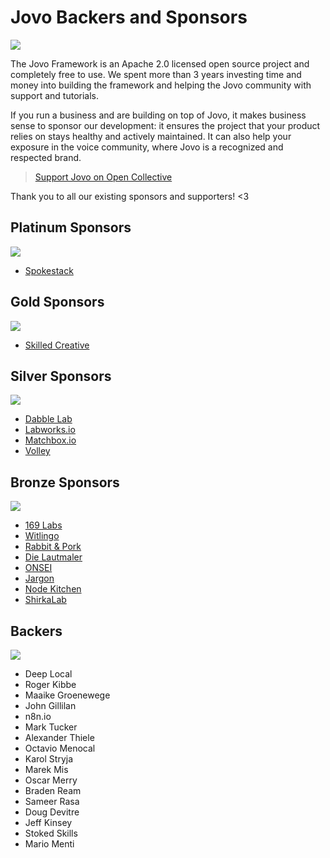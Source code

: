 # Jovo Backers and Sponsors

<a href="https://opencollective.com/jovo-framework"><img type="image/svg+xml" src="https://opencollective.com/jovo-framework/tiers/badge.svg"/></a>


The Jovo Framework is an Apache 2.0 licensed open source project and completely free to use. We spent more than 3 years investing time and money into building the framework and helping the Jovo community with support and tutorials.

If you run a business and are building on top of Jovo, it makes business sense to sponsor our development: it ensures the project that your product relies on stays healthy and actively maintained. It can also help your exposure in the voice community, where Jovo is a recognized and respected brand.

> [Support Jovo on Open Collective](https://opencollective.com/jovo-framework)

Thank you to all our existing sponsors and supporters! <3


## Platinum Sponsors

<a href="https://opencollective.com/jovo-framework#section-contributors"><img src="https://opencollective.com/jovo-framework/tiers/platinum-sponsors.svg?avatarHeight=75&width=600" /></a>
* [Spokestack](https://www.spokestack.io/)


## Gold Sponsors

<a href="https://opencollective.com/jovo-framework#section-contributors"><img src="https://opencollective.com/jovo-framework/tiers/gold-sponsors.svg?avatarHeight=50&width=600" /></a>
* [Skilled Creative](https://www.skilledcreative.com/)


## Silver Sponsors

<a href="https://opencollective.com/jovo-framework#section-contributors"><img src="https://opencollective.com/jovo-framework/tiers/silver-sponsors.svg?avatarHeight=50&width=600" /></a>

* [Dabble Lab](https://www.dabblelab.com/)
* [Labworks.io](https://www.labworks.io/)
* [Matchbox.io](https://matchbox.io/)
* [Volley](https://volleythat.com/)


## Bronze Sponsors

<a href="https://opencollective.com/jovo-framework#section-contributors"><img src="https://opencollective.com/jovo-framework/tiers/bronze-sponsors.svg?avatarHeight=50&width=600" /></a>

* [169 Labs](https://www.169labs.com/)
* [Witlingo](https://www.witlingo.com/)
* [Rabbit & Pork](https://wearerabbitandpork.com/)
* [Die Lautmaler](https://www.die-lautmaler.de/)
* [ONSEI](https://www.onsei.de/)
* [Jargon](https://jargon.com/)
* [Node Kitchen](https://node.kitchen/)
* [ShirkaLab](https://www.shirkalab.io/)


## Backers

<a href="https://opencollective.com/jovo-framework#section-contributors"><img src="https://opencollective.com/jovo-framework/tiers/backers.svg?avatarHeight=50&width=600" /></a>

* Deep Local
* Roger Kibbe
* Maaike Groenewege
* John Gillilan
* n8n.io
* Mark Tucker
* Alexander Thiele
* Octavio Menocal
* Karol Stryja
* Marek Mis
* Oscar Merry
* Braden Ream
* Sameer Rasa
* Doug Devitre
* Jeff Kinsey
* Stoked Skills
* Mario Menti
